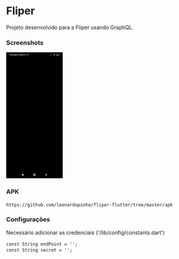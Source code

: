 # Fliper

Projeto desenvolvido para a Fliper usando GraphQL.

### Screenshots

<img src="Screen-1.gif" height="340em" />

### APK
```
https://github.com/leonardopinho/fliper-flutter/tree/master/apk
```

### Configurações
Necessário adicionar as credenciais ('/lib/config/constants.dart')

```
const String endPoint = '';
const String secret = '';
```
